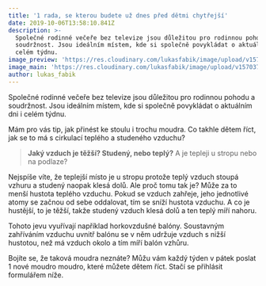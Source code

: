 ```yaml
---
title: '1 rada, se kterou budete už dnes před dětmi chytřejší'
date: 2019-10-06T13:58:10.841Z
description: >-
  Společné rodinné večeře bez televize jsou důležitou pro rodinnou pohodu a
  soudržnost. Jsou ideálním místem, kde si společně povykládat o aktuálním dni i
  celém týdnu.
image_preview: 'https://res.cloudinary.com/lukasfabik/image/upload/v1570375880/blog/place.png'
image_main: 'https://res.cloudinary.com/lukasfabik/image/upload/v1570373685/blog/blank.png'
author: lukas_fabik
---
```

Společné rodinné večeře bez televize jsou důležitou pro rodinnou pohodu a soudržnost. Jsou ideálním místem, kde si společně povykládat o aktuálním dni i celém týdnu.

Mám pro vás tip, jak přinést ke stoulu i trochu moudra. Co takhle dětem říct, jak se to má s cirkulací teplého a studeného vzduchu?

> **Jaký vzduch je těžší? Studený, nebo teplý?**
> A je tepleji u stropu nebo na podlaze?


Nejspíše víte, že teplejší místo je u stropu protože teplý vzduch stoupá vzhuru a studený naopak klesá dolů. Ale proč tomu tak je? Může za to menší hustota teplého vzduchu. Pokud se vzduch zahřeje, jeho jednotlivé atomy se začnou od sebe oddalovat, tím se sníží hustota vzduchu. A co je hustější, to je těžší, takže studený vzduch klesá dolů a ten teplý míří nahoru.

Tohoto jevu vyuřívají například horkovzdušné balóny. Soustavným zahříváním vzduchu uvnitř balónu se v něm udržuje vzduch s nižší hustotou, než má vzduch okolo a tím míří balón vzhůru.

Bojíte se, že taková moudra neznáte? Můžu vám každý týden v pátek poslat 1 nové moudro moudro, které můžete dětem říct. Stačí se přihlásit formulářem níže. 

<script charset="utf-8" type="text/javascript" src="//js.hsforms.net/forms/shell.js"></script>

<script>
  hbspt.forms.create({
	portalId: "5560121",
	formId: "f8a77c4b-5a03-4bf7-9f4f-04c4b5b8962d"
});
</script>
